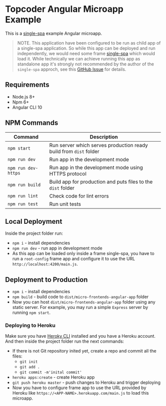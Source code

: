# Topcoder Angular Microapp Example

This is a [single-spa](https://single-spa.js.org/) example Angular microapp.

> NOTE. This application have been configured to be run as child app of a single-spa application. So while this app can be deployed and run independently, we would need some frame [single-spa](https://single-spa.js.org/) which would load it. While technically we can achieve running this app as standalone app it's strongly not recommended by the author of the `single-spa` approch, see this [GitHub Issue](https://github.com/single-spa/single-spa/issues/640) for details.

## Requirements

- Node.js 8+
- Npm 6+
- Angular CLI 10

## NPM Commands

| Command               | Description                                                       |
| --------------------- | ----------------------------------------------------------------- |
| `npm start`           | Run server which serves production ready build from `dist` folder |
| `npm run dev`         | Run app in the development mode                                   |
| `npm run dev-https`   | Run app in the development mode using HTTPS protocol              |
| `npm run build`       | Build app for production and puts files to the `dist` folder      |
| `npm run lint`        | Check code for lint errors                                        |
| `npm run test`        | Run unit tests                                                    |

## Local Deployment

Inside the project folder run:

- `npm i` - install dependencies
- `npm run dev` - run app in development mode
- As this app can be loaded only inside a frame single-spa, you have to run a `root-config` frame app and configure it to use the URL `http://localhost:4200/main.js`.

## Deployment to Production

   - `npm i` - install dependencies
   - `npm build` - build code to `dist/micro-frontends-angular-app` folder
   - Now you can host `dist/micro-frontends-angular-app` folder using any static server. For example, you may run a simple `Express` server by running `npm start`.

### Deploying to Heroku

Make sure you have [Heroky CLI](https://devcenter.heroku.com/articles/heroku-cli) installed and you have a Heroku account. And then inside the project folder run the next commands:

- If there is not Git repository inited yet, create a repo and commit all the files:
  - `git init`
  - `git add .`
  - `git commit -m'inital commit'`
- `heroku apps:create` - create Heroku app
- `git push heroku master` - push changes to Heroku and trigger deploying
- Now you have to configure frame app to use the URL provided by Heroku like `https://<APP-NAME>.herokuapp.com/main.js` to load this microapp.

